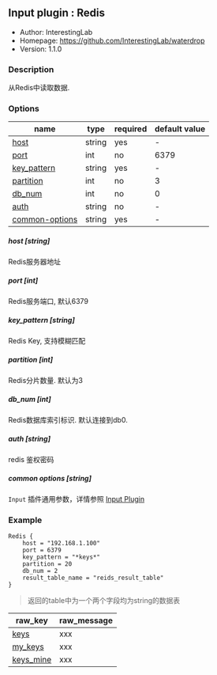 ## Input plugin : Redis

* Author: InterestingLab
* Homepage: https://github.com/InterestingLab/waterdrop
* Version: 1.1.0

### Description

从Redis中读取数据.

### Options

| name | type | required | default value |
| --- | --- | --- | --- |
| [host](#host-string) | string | yes | - |
| [port](#port-int) | int | no | 6379 |
| [key_pattern](#key_pattern-string) | string | yes | - |
| [partition](#partition-int) | int | no | 3 |
| [db_num](#db_num-int) | int | no | 0 |
| [auth](#auth-string) | string | no | - |
| [common-options](#common-options-string)| string | yes | - |


##### host [string]

Redis服务器地址

##### port [int]

Redis服务端口, 默认6379

##### key_pattern [string]

Redis Key, 支持模糊匹配

##### partition [int]

Redis分片数量. 默认为3

##### db_num [int]

Redis数据库索引标识. 默认连接到db0. 

##### auth [string]

redis 鉴权密码

##### common options [string]

`Input` 插件通用参数，详情参照 [Input Plugin](/zh-cn/v1/configuration/input-plugin)


### Example

```
Redis {
    host = "192.168.1.100"
    port = 6379
    key_pattern = "*keys*"
    partition = 20
    db_num = 2
    result_table_name = "reids_result_table"
}
```

> 返回的table中为一个两个字段均为string的数据表

| raw_key | raw_message |
| --- | --- |
| [keys](#keys) | xxx |
| [my_keys](#my_keys) | xxx |
| [keys_mine](#keys_mine) | xxx |

